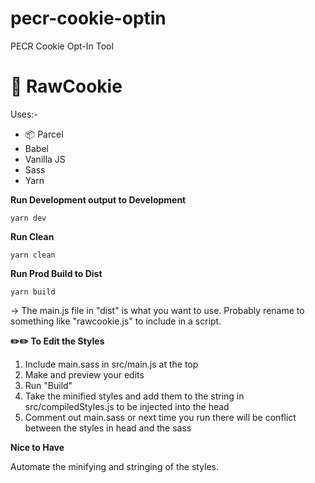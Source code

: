 # pecr-cookie-optin
PECR Cookie Opt-In Tool

# 🍪 RawCookie


Uses:-

- 📦 Parcel
- Babel
- Vanilla JS
- Sass
- Yarn


__Run Development output to Development__

`yarn dev`

__Run Clean__

`yarn clean`

__Run Prod Build to Dist__

`yarn build`

-> The main.js file in "dist" is what you want to use. Probably rename to something like "rawcookie.js" to include in a script.

__✏️✏️ To Edit the Styles__

1. Include main.sass in src/main.js at the top 
2. Make and preview your edits
3. Run "Build" 
4. Take the minified styles and add them to the string in src/compiledStyles.js to be injected into the head
5. Comment out main.sass or next time you run there will be conflict between the styles in head and the sass 

__Nice to Have__

Automate the minifying and stringing of the styles.
